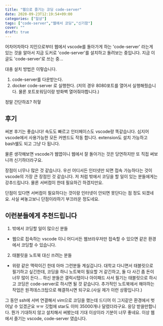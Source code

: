 ```yaml
---
title: "웹으로 즐기는 코딩 code-server"
date: 2020-09-23T12:19:54+09:00
categories: ["일상"]
tags: ["code-server","웹에서 코딩","신기함"]
cover: ""
draft: true
---
```


어차어차하다 지인으로부터 웹에서 vscode를 돌아가게 하는 'code-server' 라는게 있는 것을 알아서 지금 도커로 'code-server'를 설치하고 돌려보는 중입니다. 지금 이 글도 'code-server'로 쓰는 중...

대충 설치 방법은 이렇습니다. 
1. code-server를 다운받는다.
2. docker code-server 로 실행한다. (저의 경우 8080포트를 열어서 실행해줬습니다. 물론 포트포워딩이랑 방화벽 열어줘야합니다.)

정말 간단하죠? 허헣

## 후기

써본 후기는 좋습니다! 속도도 빠르고 인터페이스도 vscode랑 똑같습니다. 심지어 vscode에서 사용가능한 모든 커멘드도 작동 합니다. 
extension도 설치 가능하고 bash쉘도 되고 그냥 다 됩니다.

물론 생각해보면 vscode가 웹앱이니 웹에서 잘 돌아가는 것은 당연하지만 또 직접 써보니까 신기하더라구요.

장점이 너무나 많은 것 같습니다. 우선 어디서든 인터넷만 되면 접속 가능하다는 것이 vscode의 가장 큰 장점인 것 같습니다. 저 처럼 밖에서 코딩을 할 일이 있는 분들에게는 강추드립니다. 물론 서버컴이 한데 필요하긴 하겠지만요. 

단점이 있다면 서버컴이 필요하다는 것이랑 인터넷이 안되면 못단다는 점 정도 되겠네요. 사실 써놓고보니 단점이라하기 부끄러운 정도네요.

## 이런분들에게 추천드립니다

1. 밖에서 코딩할 일이 많으신 분들
 - 웹으로 접속하는 vscode 이니 어디서든 웹브라우저만 접속할 수 있으면 같은 환경에서 코딩할 수 있습니다. 

2. 태블릿을 노트북 대신 쓰려는 분들
 - 위랑 같은 맥락이긴 한데 아마 그런분들 계실겁니다. 대학교 다니면서 태블릿으로 필기하고 싶긴한데, 코딩을 하니 노트북이 필요할 거 같긴하고, 둘 다 사긴 좀 돈이 너무 많이 든다... 하신 분들은 갤럭시탭이나 아이패드 사서 필기는 태블릿으로 하시고 코딩은 code-server로 하시면 될 것 같습니다. 추가적인 노트북에서 해야하는 작업은 원격데스크탑으로 해결하시면 되구요.(사실 제가 이런 상황입니다.) 

그 동안 ssh에 서버 연결해서 vim으로 코딩을 했는데 드디어 이 그지같은 환경에서 벗어날 수 있겠군요 ㅠㅠ 깃헙에 star도 이미 35000개나 달렸더라구요. 응당 받을만합니다. 뭔가 기대하지 않고 설치해서 써봤는데 기대 이상이라 기분이 너무 좋네요. 이상 웹에서 즐기는 vscode, code-server 였습니다.